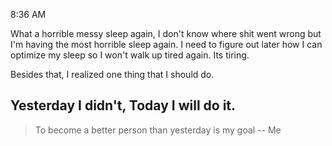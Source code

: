 8:36 AM

What a horrible messy sleep again, I don't know where shit went wrong but I'm having the most horrible sleep again. I need to figure out later how I can optimize my sleep so I won't walk up tired again. Its tiring.

Besides that, I realized one thing that I should do. 

## Yesterday I didn't, Today I will do it.

> To become a better person than yesterday is my goal
>  -- Me

